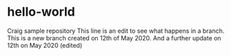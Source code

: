 # hello-world
Craig sample repository
This line is an edit to see what happens in a branch. 
This is a new branch created on 12th of May 2020. 
And a further update on 12th on May 2020 (edited)
